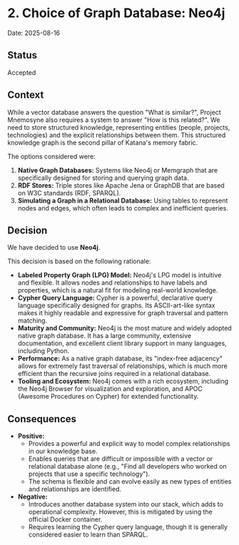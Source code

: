 # 2. Choice of Graph Database: Neo4j

Date: 2025-08-16

## Status

Accepted

## Context

While a vector database answers the question "What is similar?", Project Mnemosyne also requires a system to answer "How is this related?". We need to store structured knowledge, representing entities (people, projects, technologies) and the explicit relationships between them. This structured knowledge graph is the second pillar of Katana's memory fabric.

The options considered were:
1.  **Native Graph Databases:** Systems like Neo4j or Memgraph that are specifically designed for storing and querying graph data.
2.  **RDF Stores:** Triple stores like Apache Jena or GraphDB that are based on W3C standards (RDF, SPARQL).
3.  **Simulating a Graph in a Relational Database:** Using tables to represent nodes and edges, which often leads to complex and inefficient queries.

## Decision

We have decided to use **Neo4j**.

This decision is based on the following rationale:
- **Labeled Property Graph (LPG) Model:** Neo4j's LPG model is intuitive and flexible. It allows nodes and relationships to have labels and properties, which is a natural fit for modeling real-world knowledge.
- **Cypher Query Language:** Cypher is a powerful, declarative query language specifically designed for graphs. Its ASCII-art-like syntax makes it highly readable and expressive for graph traversal and pattern matching.
- **Maturity and Community:** Neo4j is the most mature and widely adopted native graph database. It has a large community, extensive documentation, and excellent client library support in many languages, including Python.
- **Performance:** As a native graph database, its "index-free adjacency" allows for extremely fast traversal of relationships, which is much more efficient than the recursive joins required in a relational database.
- **Tooling and Ecosystem:** Neo4j comes with a rich ecosystem, including the Neo4j Browser for visualization and exploration, and APOC (Awesome Procedures on Cypher) for extended functionality.

## Consequences

- **Positive:**
    - Provides a powerful and explicit way to model complex relationships in our knowledge base.
    - Enables queries that are difficult or impossible with a vector or relational database alone (e.g., "Find all developers who worked on projects that use a specific technology").
    - The schema is flexible and can evolve easily as new types of entities and relationships are identified.
- **Negative:**
    - Introduces another database system into our stack, which adds to operational complexity. However, this is mitigated by using the official Docker container.
    - Requires learning the Cypher query language, though it is generally considered easier to learn than SPARQL.
